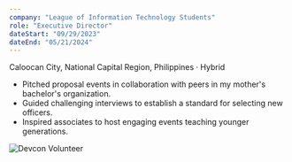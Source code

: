 ```yaml
---
company: "League of Information Technology Students"
role: "Executive Director"
dateStart: "09/29/2023"
dateEnd: "05/21/2024"
---
```


Caloocan City, National Capital Region, Philippines · Hybrid

- Pitched proposal events in collaboration with peers in my mother's bachelor's organization.
- Guided challenging interviews to establish a standard for selecting new officers.
- Inspired associates to host engaging events teaching younger generations.

<div class="flex flex-col md:flex-row items-start md:items-center gap-6">
    <div class="flex-wrap w-11/12 md:w-1/3">
        <img src="/work/internal/LITSFeud.avif" alt="Devcon Volunteer" class="shadow-md rounded-md">
    </div>
</div>
